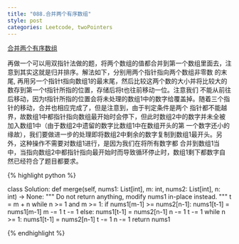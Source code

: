 ```yaml
---
title: "088.合并两个有序数组"
style: post
categories: Leetcode, twoPointers
---
```



[合并两个有序数组](https://leetcode-cn.com/problems/merge-sorted-array/)

再做一个可以用双指针法做的题，将两个数组的值都合并到第一个数组里面去，注意到其实这就是归并排序。解法如下，分别用两个指针指向两个数组非零数
的末尾, 再用另一个指针t指向数组1的最末尾，然后比较这两个数的大小并将比较大的数存到第一个t指针所指的位置，存储后将t也往前移动一位。注意我们
不能从前往后移动，因为t指针所指的位置会将未处理的数组1中的数字给覆盖掉。随着三个指针的移动，合并也相应完成了，但是注意到，由于判定条件是两个
指针都不能越界，故数组1中都指针指向数组最开始时会停下，但此时数组2中的数字并未全被加入数组1中（由于数组2中遗留的数字比数组1中在数组开头的第
一个数字还小的缘故），我们要做进一步的处理即将数组2中剩余的数字复制到数组1最开头。另外，这种操作不需要对数组1进行，是因为我们在将所有数字都
合并到数组1当中，当指向数组2中都指针指向最开始时而导致循环停止时，数组1剩下都数字自然已经符合了题目都要求。

{% highlight python %}

class Solution:
    def merge(self, nums1: List[int], m: int, nums2: List[int], n: int) -> None:
        """
        Do not return anything, modify nums1 in-place instead.
        """
        t = m + n
        while n >= 1 and m >= 1:
            if nums1[m-1] >= nums2[n-1]:
                nums1[t-1] = nums1[m-1]
                m -= 1
                t -= 1
            else:
                nums1[t-1] = nums2[n-1]
                n -= 1
                t -= 1
        while n >= 1:
            nums1[t-1] = nums2[n-1]
            t -= 1
            n -= 1
        return nums1

{% endhighlight %}
